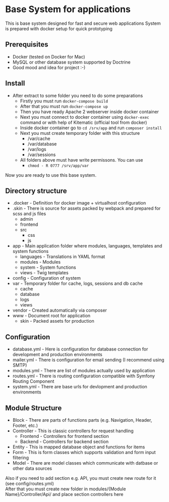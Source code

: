 # Base System for applications

This is base system designed for fast and secure web applications
System is prepared with docker setup for quick prototyping 

## Prerequisites

* Docker (tested on Docker for Mac)
* MySQL or other database system supported by Doctrine
* Good mood and idea for project :-)

## Install

* After extract to some folder you need to do some preparations
    * Firstly you must run `docker-compose build`
    * After that you must run `docker-compose up`
    * Then you have ready Apache 2 webserver inside docker container
    * Next you must connect to docker container using `docker-exec` command or with help of Kitematic (official tool from docker)
    * Inside docker container go to `cd /srv/app` and run `composer install`
    * Next you must create temporary folder with this structure
        * /var/cache
        * /var/database
        * /var/logs
        * /var/sessions
    * All folders above must have write permissons. You can use
        * `chmod - R 0777 /srv/app/var`
    
Now you are ready to use this base system.

## Directory structure

* .docker - Definition for docker image + virtualhost configuration
* .skin - There is source for assets packed by webpack and prepared for scss and js files
    * admin
    * frontend
    * src
        * css
        * js
* app - Main application folder where modules, languages, templates and system functions
    * languages - Translations in YAML format
    * modules - Modules
    * system - System functions
    * views - Twig templates
* config - Configuration of system
* var - Temporary folder for cache, logs, sessions and db cache
    * cache
    * database
    * logs
    * views
* vendor - Created automatically via composer
* www - Document root for application
    * skin - Packed assets for production
    
## Configuration

* database.yml - Here is configuration for database connection for development and production environments
* mailer.yml - There is configuration for email sending (I recommend using SMTP)
* modules.yml - There are list of modules actually used by application
* routes.yml - There is routing configuration compatible with Symfony Routing Component
* system.yml - There are base urls for devlopment and production environments

## Module Structure

* Block - There are parts of functions parts (e.g. Navigation, Header, Footer, etc.)
* Controller - This is classic controllers for request handling
    * Frontend - Controllers for frontend section
    * Backend - Controllers for backend section
* Entity - This is mapped database object and functions for items
* Form - This is form classes which supports validation and form input filtering
* Model - There are model classes which communicate with datbase or other data sources

Also if you need to add section e.g. API, you must create new route for it (see config/routes.yml)<br>After that you must create new folder in modules/{Module Name}/Controller/Api/ and place section controllers here

